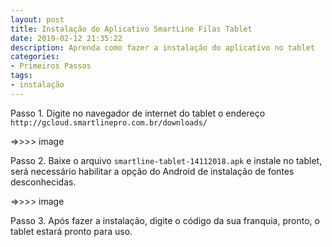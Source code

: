 ```yaml
---
layout: post
title: Instalação do Aplicativo SmartLine Filas Tablet
date: 2019-02-12 21:35:22
description: Aprenda como fazer a instalação do aplicativo no tablet
categories: 
- Primeiros Passos
tags:
- instalação
---
```


Passo 1. Digite no navegador de internet do tablet o endereço `http://gcloud.smartlinepro.com.br/downloads/`

=>>>> image

Passo 2. Baixe o arquivo `smartline-tablet-14112018.apk`  e instale no tablet, será necessário habilitar a opção do Android de instalação de fontes desconhecidas.

=>>>> image

Passo 3. Após fazer a instalação, digite o código da sua franquia, pronto, o tablet estará pronto para uso.